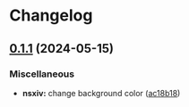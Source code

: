 # Changelog

## [0.1.1](https://github.com/engeir/stowfiles/compare/nsxiv-v0.1.0...nsxiv-v0.1.1) (2024-05-15)


### Miscellaneous

* **nsxiv:** change background color ([ac18b18](https://github.com/engeir/stowfiles/commit/ac18b18c8d6629abb530453ed2536e522d615320))
